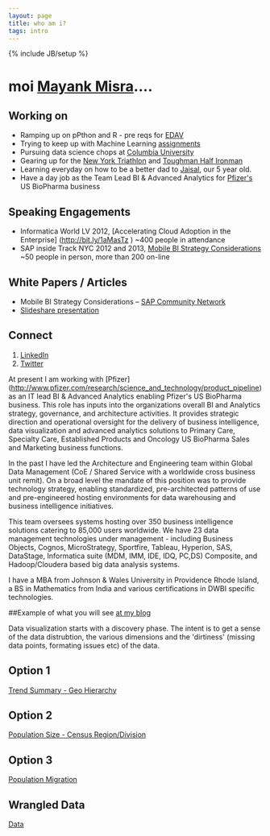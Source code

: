 ```yaml
---
layout: page
title: who am i?
tags: intro
---
```

{% include JB/setup %}
# moi [Mayank Misra](http://mayankmisra.com/read-me/)....   

## Working on ##

- Ramping up on pPthon and R - pre reqs for [EDAV](http://malecki.github.io/edav/agenda.html)
- Trying to keep up with Machine Learning [assignments](http://www1.ccls.columbia.edu/~ansaf/4721/assignements.html)
- Pursuing data science chops at [Columbia University](http://idse.columbia.edu/masters)
- Gearing up for the [New York Triathlon](http://www.nyctri.com/) and [Toughman Half Ironman](http://www.toughmantri.com/)
- Learning everyday on how to be a better dad to [Jaisal](http://www.flickr.com/photos/overchai/3072745548/in/set-72157607041816594), our 5 year old.  
- Have a day job as the Team Lead BI & Advanced Analytics for [Pfizer's](http://www.pfizer.com/research/science_and_technology/product_pipeline) US BioPharma business

## Speaking Engagements ##
- Informatica World LV 2012, [Accelerating Cloud Adoption in the Enterprise] (http://bit.ly/1aMasTz ) ~400 people in attendance
- SAP inside Track NYC 2012 and 2013, [Mobile BI Strategy Considerations](http://bit.ly/14WxdyB) ~50 people in person, more than 200 on-line

## White Papers / Articles ##
- Mobile BI Strategy Considerations – [SAP Community Network](http://bit.ly/1bFS8cW) 
- [Slideshare presentation](http://www.slideshare.net/mayankmisra)

## Connect ##
1. [LinkedIn](http://linkedin.com/in/mayankmisra) 
1. [Twitter](http://twitter.com/mayankmisra)

 At present I am working with [Pfizer] (http://www.pfizer.com/research/science_and_technology/product_pipeline) as an IT lead BI & Advanced Analytics enabling Pfizer's US BioPharma business.  This role has inputs into the organizations overall BI and Analytics strategy, governance, and architecture activities.  It provides strategic direction and operational oversight for the delivery of business intelligence, data visualization and advanced analytics solutions to Primary Care, Specialty Care, Established Products and Oncology US BioPharma Sales and Marketing business functions. 

 In the past I have led the Architecture and Engineering team within Global Data Management (CoE / Shared Service with a worldwide cross business unit remit).  On a broad level the mandate of this position was to provide technology strategy, enabling standardized, pre-architected patterns of use and pre-engineered hosting environments for data warehousing and business intelligence initiatives. 

 This team oversees systems hosting over 350 business intelligence solutions catering to 85,000 users worldwide. We have 23 data management technologies under management - including Business Objects, Cognos, MicroStrategy, Sportfire, Tableau, Hyperion, SAS, DataStage, Informatica suite (MDM, IMM, IDE, IDQ, PC,DS) Composite, and Hadoop/Cloudera based big data analysis systems. 

 I have a MBA from Johnson & Wales University in Providence Rhode Island, a BS in Mathematics from India and various certifications in DWBI specific technologies. 
 
##Example of what you will see [at my blog](http://mayankmisra.github.io/)
 
 Data visualization starts with a discovery phase.  The intent is to get a sense of the data distrubtion, the various dimensions and the 'dirtiness' (missing data points, formating issues etc) of the data. 
 
## Option 1
[Trend Summary - Geo Hierarchy](http://public.tableausoftware.com/views/City_Population_Trend/TrendSummary-GeoHierarchy?:embed=y&:display_count=no)


## Option 2
[Population Size - Census Region/Division](http://public.tableausoftware.com/views/City_Population_Trend/PopulationSize-CensusRegionDivision?:embed=y&:display_count=no)


## Option 3
[Population Migration](http://public.tableausoftware.com/views/City_Population_Trend/PopulationMigration?:embed=y&:display_count=no)

## Wrangled Data
[Data](http://public.tableausoftware.com/views/City_Population_Trend/Data?:embed=y&:display_count=no)




